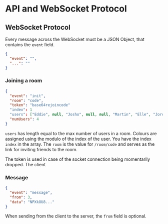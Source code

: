 # API and WebSocket Protocol

## WebSocket Protocol
Every message across the WebSocket must be a JSON Object, that contains the
`event` field.

```JSON
{
  "event": "",
  "...": ""
}
```

### Joining a room
```JSON
{
  "event": "init",
  "room": "code",
  "token": "base64rejoincode"
  "index": 1
  "users": ["Eddie", null, "Josho", null, null, "Martin", "Elle", "Jordie"],
  "numUsers": 4
}
```
`users` has length equal to the max number of users in a room. Colours are
assigned using the modulo of the index of the user. You have the index `index`
in the array. The `room` is the value for `/room/code` and serves as the link
for inviting friends to the room.

The token is used in case of the socket connection being momentarily dropped.
The client

### Message

```JSON
{
  "event": "message",
  "from": 3,
  "data": "NPXkOU8..."
}
```
When sending from the client to the server, the `from` field is optional.

### 
